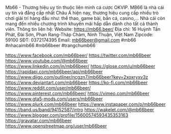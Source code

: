 Mb66 - Thương hiệu uy tín thuộc liên minh cá cược OKVIP. MB66 là nhà cái uy tín và đẳng cấp nhất Châu Á hiện nay, thương hiệu cung cấp nhiều trò chơi giải trí hàng đầu như: thể thao, game bài, bắn cá, casino,... Nhà cái còn mang đến nhiều chương trình khuyến mãi hấp dẫn dành cho tất cả thành viên.
Thông tin liên hệ:
Website: https://mb66.beer/
Địa chỉ: 16 Huỳnh Tấn Phát, Đài Sơn, Phan Rang-Tháp Chàm, Ninh Thuận, Việt Nam
Zipcode: 59100
SĐT: 0372174395
Email: mb66beer@gmail.com
#mb66 #nhacaimb66 #mb66beer #trangchumb66

https://www.facebook.com/mb66beer/
https://twitter.com/mb66beer
https://www.youtube.com/@mb66beer
https://www.linkedin.com/in/mb66beer/
https://glose.com/u/mb66beer
https://rapidapi.com/mb66beer/api/mb66beer
https://www.diigo.com/outliner/ncgzn7/mb66beer?key=2xoxryxv3z
https://www.deviantart.com/mb66beer
https://ko-fi.com/mb66beer
https://www.reddit.com/user/mb66beer/
https://www.pinterest.com/mb66beer/
https://vimeo.com/mb66beer
https://www.gta5-mods.com/users/mb66beer
https://www.plurk.com/mb66beer
https://www.instapaper.com/p/mb66beer
https://band.us/band/94152587/intro
https://wakelet.com/@mb66beer
https://www.blogger.com/profile/15600574593435353163
https://gravatar.com/mb66beer
https://www.openstreetmap.org/user/mb66beer